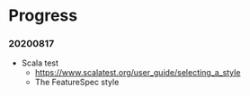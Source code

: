 # Progress

### 20200817
- Scala test
	- https://www.scalatest.org/user_guide/selecting_a_style
	- The FeatureSpec style